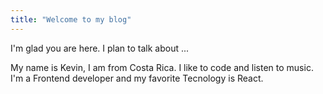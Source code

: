```yaml
---
title: "Welcome to my blog"
---
```


I'm glad you are here. I plan to talk about ...

My name is Kevin, I am from Costa Rica. I like to code and listen to music.
I'm a Frontend developer and my favorite Tecnology is React.
